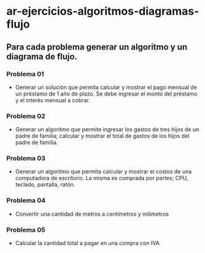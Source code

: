 # ar-ejercicios-algoritmos-diagramas-flujo

## Para cada problema generar un algoritmo y un diagrama de flujo.

### Problema 01

* Generar un solución que permita calcular y mostrar el pago mensual de un préstamo de 1 año de plazo. Se debe ingresar el monto del préstamo y el interés mensual a cobrar.

### Problema 02

* Generar un algoritmo que permite ingresar los gastos de tres hijos de un padre de familia; calcular y  mostrar el total de gastos de los hijos del padre de familia.

### Problema 03

* Generar un algoritmo que permita calcular y mostrar el costos de una computadora de escritorio. La misma es comprada por partes; CPU, teclado, pantalla, ratón.

### Problema 04

* Convertir una cantidad de metros a centímetros y milímetros

### Problema 05

* Calcular la cantidad total a pagar en una compra con IVA
